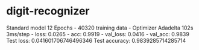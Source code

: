 # digit-recognizer

Standard model
12 Epochs - 40320 training data - Optimizer Adadelta
102s 3ms/step - loss: 0.0265 - acc: 0.9919 - val_loss: 0.0416 - val_acc: 0.9839
Test loss: 0.041601706746496346
Test accuracy: 0.9839285714285714
